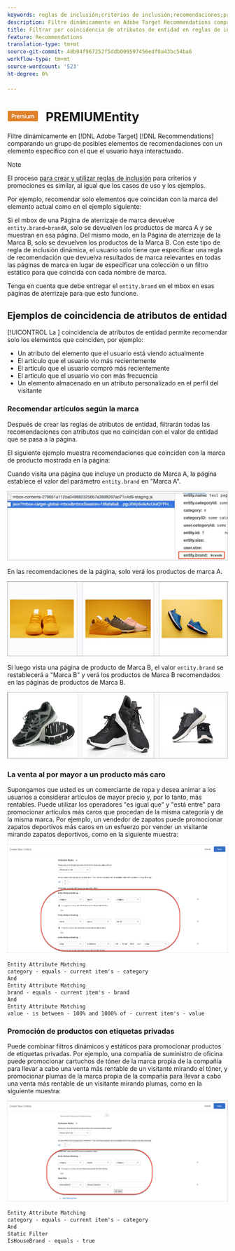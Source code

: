 ```yaml
---
keywords: reglas de inclusión;criterios de inclusión;recomendaciones;promoción;promociones;filtrado dinámico;dinámico;coincidencia de atributos de entidad
description: Filtre dinámicamente en Adobe Target Recommendations comparando un grupo de posibles elementos de recomendaciones con un elemento específico con el que el usuario haya interactuado.
title: Filtrar por coincidencia de atributos de entidad en reglas de inclusión dinámica en Destinatario Recommendations
feature: Recommendations
translation-type: tm+mt
source-git-commit: 48b94f967252f5ddb009597456edf0a43bc54ba6
workflow-type: tm+mt
source-wordcount: '523'
ht-degree: 0%

---
```



# ![Coincidencia de atributos ](/help/assets/premium.png) PREMIUMEntity

Filtre dinámicamente en [!DNL Adobe Target] [!DNL Recommendations] comparando un grupo de posibles elementos de recomendaciones con un elemento específico con el que el usuario haya interactuado.

>[!NOTE]
>
>El proceso [para crear y utilizar reglas de inclusión](/help/c-recommendations/c-algorithms/use-dynamic-and-static-inclusion-rules.md) para criterios y promociones es similar, al igual que los casos de uso y los ejemplos.

Por ejemplo, recomendar solo elementos que coincidan con la marca del elemento actual como en el ejemplo siguiente:

Si el mbox de una Página de aterrizaje de marca devuelve `entity.brand=brandA`, solo se devuelven los productos de marca A y se muestran en esa página. Del mismo modo, en la Página de aterrizaje de la Marca B, solo se devuelven los productos de la Marca B. Con este tipo de regla de inclusión dinámica, el usuario solo tiene que especificar una regla de recomendación que devuelva resultados de marca relevantes en todas las páginas de marca en lugar de especificar una colección o un filtro estático para que coincida con cada nombre de marca.

Tenga en cuenta que debe entregar el `entity.brand` en el mbox en esas páginas de aterrizaje para que esto funcione.

## Ejemplos de coincidencia de atributos de entidad

[!UICONTROL La ] coincidencia de atributos de entidad permite recomendar solo los elementos que coinciden, por ejemplo:

* Un atributo del elemento que el usuario está viendo actualmente
* El artículo que el usuario vio más recientemente
* El artículo que el usuario compró más recientemente
* El artículo que el usuario vio con más frecuencia
* Un elemento almacenado en un atributo personalizado en el perfil del visitante

### Recomendar artículos según la marca

Después de crear las reglas de atributos de entidad, filtrarán todas las recomendaciones con atributos que no coincidan con el valor de entidad que se pasa a la página.

El siguiente ejemplo muestra recomendaciones que coinciden con la marca de producto mostrada en la página:

Cuando visita una página que incluye un producto de Marca A, la página establece el valor del parámetro `entity.brand` en &quot;Marca A&quot;.

![Ejemplo de llamada de Destinatario](/help/c-recommendations/c-algorithms/assets/example-target-call.png)

En las recomendaciones de la página, solo verá los productos de marca A.

![Recomendaciones de marca A](/help/c-recommendations/c-algorithms/assets/brandA.png)

Si luego vista una página de producto de Marca B, el valor `entity.brand` se restablecerá a &quot;Marca B&quot; y verá los productos de Marca B recomendados en las páginas de productos de Marca B.

![Recomendaciones para la marca B](/help/c-recommendations/c-algorithms/assets/brandB.png)

### La venta al por mayor a un producto más caro

Supongamos que usted es un comerciante de ropa y desea animar a los usuarios a considerar artículos de mayor precio y, por lo tanto, más rentables. Puede utilizar los operadores &quot;es igual que&quot; y &quot;está entre&quot; para promocionar artículos más caros que procedan de la misma categoría y de la misma marca. Por ejemplo, un vendedor de zapatos puede promocionar zapatos deportivos más caros en un esfuerzo por vender un visitante mirando zapatos deportivos, como en la siguiente muestra:

![Ventas](/help/c-recommendations/c-algorithms/assets/upsell.png)

```
Entity Attribute Matching
category - equals - current item's - category 
And 
Entity Attribute Matching
brand - equals - current item's - brand 
And 
Entity Attribute Matching
value - is between - 100% and 1000% of - current item's - value
```

### Promoción de productos con etiquetas privadas

Puede combinar filtros dinámicos y estáticos para promocionar productos de etiquetas privadas. Por ejemplo, una compañía de suministro de oficina puede promocionar cartuchos de tóner de la marca propia de la compañía para llevar a cabo una venta más rentable de un visitante mirando el tóner, y promocionar plumas de la marca propia de la compañía para llevar a cabo una venta más rentable de un visitante mirando plumas, como en la siguiente muestra:

![Marca de casa](/help/c-recommendations/c-algorithms/assets/housebrand.png)

```
Entity Attribute Matching
category - equals - current item's - category 
And
Static Filter
IsHouseBrand - equals - true
```
